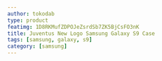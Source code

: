 ```yaml
---
author: tokodab
type: product
featimg: 1D8RKMufZDPOJeZsrdSb7ZK5BjCsFO3nK
title: Juventus New Logo Samsung Galaxy S9 Case
tags: [samsung, galaxy, s9]
category: [samsung]
---
```

